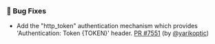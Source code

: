 ### 🐛 Bug Fixes

- Add the "http_token" authentication mechanism which provides 'Authentication: Token {TOKEN}' header.  [PR #7551](https://github.com/datalad/datalad/pull/7551) (by [@yarikoptic](https://github.com/yarikoptic))
